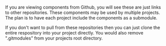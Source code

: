 If you are viewing components from Github, you will see these are just links to other repositories.  These components may be used by multiple projects.  The plan is to have each project include the components as a submodule.

If you don't want to pull from these repositories then you can just clone the entire respository into your project directly.  You would also remove ".gitmodules" from your projects root directory.